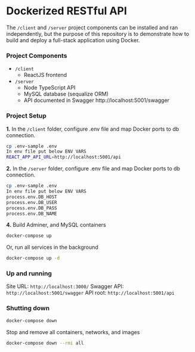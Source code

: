 # Dockerized RESTful API

The `/client` and `/server` project components can be installed and ran independently, but the purpose of this repository is to demonstrate how to build and deploy a full-stack application using Docker.

### Project Components

* `/client`
	* ReactJS frontend
* `/server`
	* Node  TypeScript API
	* MySQL database (sequalize ORM)
	* API documented in Swagger http://localhost:5001/swagger

### Project Setup

**1.** In the `/client` folder, configure .env file and map Docker ports to db connection.
```sh
cp .env-sample .env
In env file put below ENV VARS
REACT_APP_API_URL=http://localhost:5001/api

``` 

**2.** In the `/server` folder, configure .env file and map Docker ports to db connection.
```sh
cp .env-sample .env
In env file put below ENV VARS
process.env.DB_HOST 
process.env.DB_USER
process.env.DB_PASS 
process.env.DB_NAME
``` 

**4.** Build Adminer, and MySQL containers
```sh
docker-compose up
```
Or, run all services in the background
```sh
docker-compose up -d
```

### Up and running
Site URL: `http://localhost:3000/`
Swagger API: `http://localhost:5001/swagger`
API root: `http://localhost:5001/api`

### Shutting down
```sh
docker-compose down
```
Stop and remove all containers, networks, and images 
```sh
docker-compose down --rmi all
```

